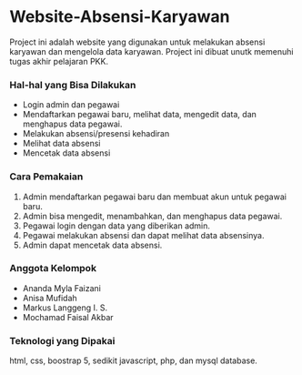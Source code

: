 # Website-Absensi-Karyawan
Project ini adalah website yang digunakan untuk melakukan absensi karyawan dan mengelola data karyawan. Project ini dibuat unutk memenuhi tugas akhir pelajaran PKK.

### Hal-hal yang Bisa Dilakukan
- Login admin dan pegawai
- Mendaftarkan pegawai baru, melihat data, mengedit data, dan menghapus data pegawai.
- Melakukan absensi/presensi kehadiran
- Melihat data absensi
- Mencetak data absensi

### Cara Pemakaian
1. Admin mendaftarkan pegawai baru dan membuat akun untuk pegawai baru.
2. Admin bisa mengedit, menambahkan, dan menghapus data pegawai. 
3. Pegawai login dengan data yang diberikan admin.
4. Pegawai melakukan absensi dan dapat melihat data absensinya.
5. Admin dapat mencetak data absensi.

### Anggota Kelompok
- Ananda Myla Faizani
- Anisa Mufidah
- Markus Langgeng I. S.
- Mochamad Faisal Akbar

### Teknologi yang Dipakai
html, css, boostrap 5, sedikit javascript, php, dan mysql database.
